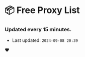 # :package: Free Proxy List
### Updated every 15 minutes.

- Last updated: `2024-09-08 20:39`

:heart:
